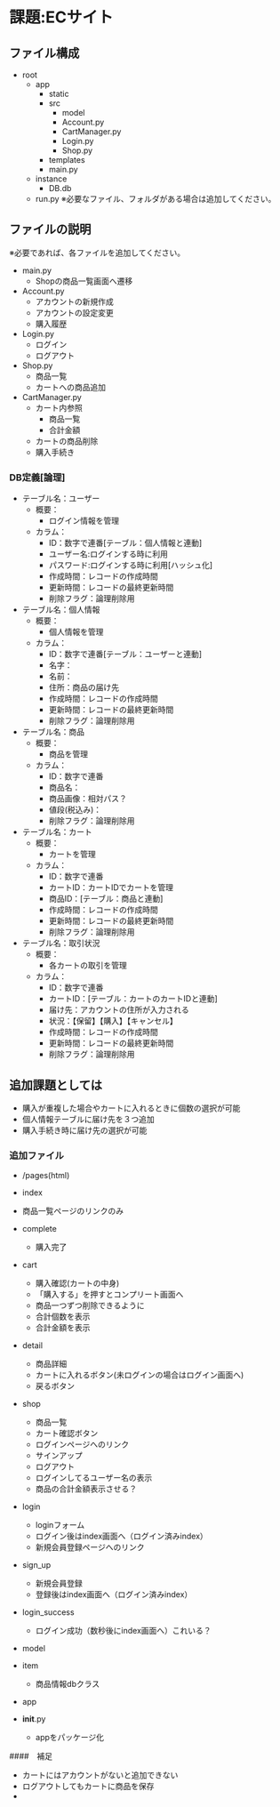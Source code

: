 # 課題:ECサイト

## ファイル構成

- root
  - app
    - static
    - src
      - model
      - Account.py
      - CartManager.py
      - Login.py
      - Shop.py
    - templates
    - main.py
  - instance
    - DB.db
  - run.py
※必要なファイル、フォルダがある場合は追加してください。

## ファイルの説明

※必要であれば、各ファイルを追加してください。
- main.py
  - Shopの商品一覧画面へ遷移
- Account.py
  - アカウントの新規作成
  - アカウントの設定変更
  - 購入履歴
- Login.py
  - ログイン
  - ログアウト
- Shop.py
  - 商品一覧
  - カートへの商品追加
- CartManager.py
  - カート内参照
    - 商品一覧
    - 合計金額
  - カートの商品削除
  - 購入手続き

### DB定義[論理]

- テーブル名：ユーザー
  - 概要：
    - ログイン情報を管理
  - カラム：
    - ID：数字で連番[テーブル：個人情報と連動]
    - ユーザー名:ログインする時に利用
    - パスワード:ログインする時に利用[ハッシュ化]
    - 作成時間：レコードの作成時間
    - 更新時間：レコードの最終更新時間
    - 削除フラグ：論理削除用
- テーブル名：個人情報
  - 概要：
    - 個人情報を管理
  - カラム：
    - ID：数字で連番[テーブル：ユーザーと連動]
    - 名字：
    - 名前：
    - 住所：商品の届け先
    - 作成時間：レコードの作成時間
    - 更新時間：レコードの最終更新時間
    - 削除フラグ：論理削除用
- テーブル名：商品
  - 概要：
    - 商品を管理
  - カラム：
    - ID：数字で連番
    - 商品名：
    - 商品画像：相対パス？
    - 値段(税込み)：
    - 削除フラグ：論理削除用
- テーブル名：カート
  - 概要：
    - カートを管理
  - カラム：
    - ID：数字で連番
    - カートID：カートIDでカートを管理
    - 商品ID：[テーブル：商品と連動]
    - 作成時間：レコードの作成時間
    - 更新時間：レコードの最終更新時間
    - 削除フラグ：論理削除用
- テーブル名：取引状況
  - 概要：
    - 各カートの取引を管理
  - カラム：
    - ID：数字で連番
    - カートID：[テーブル：カートのカートIDと連動]
    - 届け先：アカウントの住所が入力される
    - 状況：【保留】【購入】【キャンセル】
    - 作成時間：レコードの作成時間
    - 更新時間：レコードの最終更新時間
    - 削除フラグ：論理削除用

## 追加課題としては

- 購入が重複した場合やカートに入れるときに個数の選択が可能
- 個人情報テーブルに届け先を３つ追加
- 購入手続き時に届け先の選択が可能

### 追加ファイル

- /pages(html)
- index
- 商品一覧ページのリンクのみ
- complete
  - 購入完了
- cart
  - 購入確認(カートの中身)
  - 「購入する」を押すとコンプリート画面へ
  - 商品一つずつ削除できるように
  - 合計個数を表示
  - 合計金額を表示
- detail
  - 商品詳細
  - カートに入れるボタン(未ログインの場合はログイン画面へ)
  - 戻るボタン
- shop
  - 商品一覧
  - カート確認ボタン
  - ログインページへのリンク
  - サインアップ
  - ログアウト
  - ログインしてるユーザー名の表示
  - 商品の合計金額表示させる？
- login
  - loginフォーム
  - ログイン後はindex画面へ（ログイン済みindex）
  - 新規会員登録ページへのリンク
- sign_up
  - 新規会員登録
  - 登録後はindex画面へ（ログイン済みindex）
- login_success
  - ログイン成功（数秒後にindex画面へ）これいる？

- model
- item
  - 商品情報dbクラス

- app
- __init__.py
  - appをパッケージ化

####　補足

- カートにはアカウントがないと追加できない
- ログアウトしてもカートに商品を保存
- 